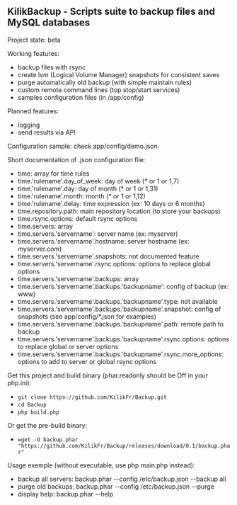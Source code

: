 KilikBackup - Scripts suite to backup files and MySQL databases
--

Project state: beta

Working features:
- backup files with rsync
- create lvm (Logical Volume Manager) snapshots for consistent saves
- purge automatically old backup (with simple maintain rules)
- custom remote command lines (top stop/start services)
- samples configuration files (in /app/config)

Planned features:
- logging
- send results via API

Configuration sample:
check app/config/demo.json.

Short documentation of .json configuration file:
- time: array for time rules
- time.'rulename'.day_of_week: day of week (* or 1 or 1,7)
- time.'rulename'.day: day of month (* or 1 or 1,31)
- time.'rulename'.month: month (* or 1 or 1,12)
- time.'rulename'.delay: time expression (ex: 10 days or 6 months)
- time.repository.path: main repository location (to store your backups)
- time.rsync.options: default rsync options
- time.servers: array
- time.servers.'servername': server name (ex: myserver)
- time.servers.'servername'.hostname: server hostname (ex: myserver.com)
- time.servers.'servername'.snapshots: not documented feature
- time.servers.'servername'.rsync.options: options to replace global options
- time.servers.'servername'.backups: array
- time.servers.'servername'.backups.'backupname': config of backup (ex: www)
- time.servers.'servername'.backups.'backupname'.type: not available
- time.servers.'servername'.backups.'backupname'.snapshot: config of snapshots (see app/config/*.json for examples)
- time.servers.'servername'.backups.'backupname'.path: remote path to backup
- time.servers.'servername'.backups.'backupname'.rsync.options: options to replace global or server options
- time.servers.'servername'.backups.'backupname'.rsync.more_options: options to add to server or global rsync options

Get this project and build binary (phar.readonly should be Off in your php.ini):
- ``git clone https://github.com/KilikFr/Backup.git``
- ``cd Backup``
- ``php build.php``

Or get the pre-build binary:
- ``wget -O backup.phar "https://github.com/KilikFr/Backup/releases/download/0.1/backup.phar"``

Usage exemple (without executable, use php main.php instead):
- backup all servers: backup.phar --config /etc/backup.json --backup all
- purge old backups: backup.phar --config /etc/backup.json --purge
- display help: backup.phar --help
